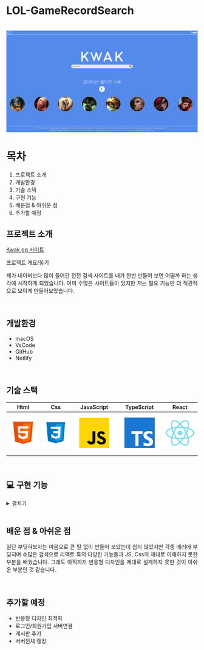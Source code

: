 # LOL-GameRecordSearch

<p align="center">
  <br>
  <img src="/public/kwakGG-main.png">
  <br>
</p>

# 목차
1. 프로젝트 소개 
2. 개발환경
3. 기술 스택
4. 구현 기능
5. 배운점 & 아쉬운 점
6. 추가할 예정

## 프로젝트 소개
[Kwak.gq 사이트](https://kwak.gq/)

<p align="justify">
프로젝트 개요/동기
</p>

<p align="justify">
제가 네이버보다 많이 들어간 전전 검색 사이트를 내가 한번 만들어 보면 어떨까 하는 생각에 시작하게 되었습니다.
이미 수많은 사이트들이 있지만 저는 필요 기능만 더 직관적으로 보이게 만들어보았습니다.
</p>

<br>

## 개발환경
- macOS
- VsCode
- GitHub
- Netlify

<br>

## 기술 스택

|  Html   |   Css   | JavaScript | TypeScript |  React   |
| :-----: | :-----: | :--------: | :--------: | :------: |
| ![html] | ![css]  |   ![js]    |    ![ts]   | ![react] |

<br>

## :computer: 구현 기능
<details markdown="1">
<summary>펼치기</summary>

* **Main Page**

![메인로고](https://user-images.githubusercontent.com/67895755/202905191-cb9e2075-cd84-4613-b19f-bcc9700b1943.gif)

- framer-motion 라이브러리를 사용하여 메인 페이지의 로고에 애니메이션을 추가
- 라이엇 API를 useQuery를 사용하여 로테이션 목록(16개)을 불러와 화면에 8개씩 보이도록 하고 버튼과 useState를 사용하여 배열 값을 변경해 로테이션 목록을 나누어서 출력(로테이션.gif는 Search2)

* **Search1 Page**

![전적검색](https://user-images.githubusercontent.com/67895755/202905199-6636c41d-deaf-46d1-bfc0-8f00931274ea.gif)

- framer-motion 라이브러리를 사용하여 소환사정보 박스에 애니메이션을 추가
- useNavigate를 사용하여 URL에 소환사이름을 보냄
- useLocation를 사용하여 URL에 소환사이름을 받아옴
- useRecoil을 사용하여 소환사이름을 저장함
- useQuery를 사용하여 소환사정보를 가져옴
- 박스를 컴포넌트화 하여 관리

* **Search2 Page**

![최근전적,로테이션](https://user-images.githubusercontent.com/67895755/202905221-ecca16a3-bdef-4864-a273-c72ccf7e0554.gif)

* **Login/SignUp Page**

![로그인](https://user-images.githubusercontent.com/67895755/202905234-7609650c-9fd5-447d-bda8-1a5b7577b44c.gif)


</details>
<br>

## 배운 점 & 아쉬운 점

<p align="justify">
일단 부딪혀보자는 마음으로 큰 탈 없이 만들어 보았는데 쉽지 않았지만 각종 에러에 부딪히며 수많은 검색으로 리액트 훅의 다양한 기능들과 JS, Css의 제대로 이해하지 못한 부분을 배웠습니다. 그래도 아직까지 반응형 디자인을 제대로 설계하지 못한 것이 아쉬운 부분인 것 같습니다. 
</p>

<br>

## 추가할 예정
- 반응형 디자인 최적화
- 로그인/회원가입 서버연결
- 게시판 추가
- 서버전체 랭킹

<!-- Stack Icon Refernces -->
[html]: src/assets/images/stack/html.svg
[css]: src/assets/images/stack/css.svg
[js]: src/assets/images/stack/javascript.svg
[ts]: src/assets/images/stack/typescript.svg
[react]: src/assets/images/stack/react.svg

